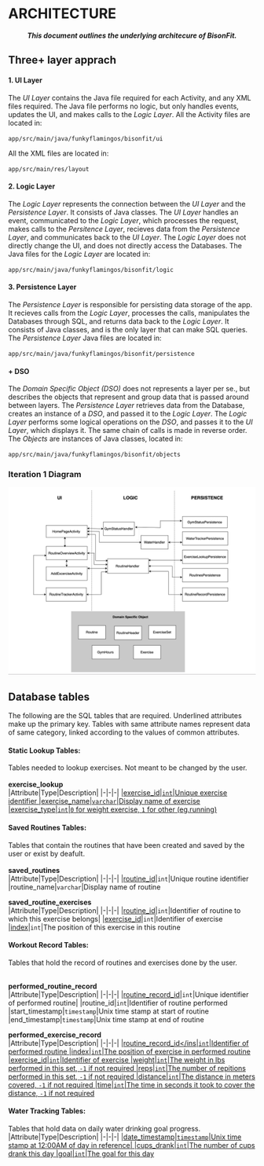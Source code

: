 # ARCHITECTURE
<div align=center><b><i>
This document outlines the underlying architecure of BisonFit.
</i></b></div>

## Three+ layer apprach

#### 1. UI Layer
The _UI Layer_ contains the Java file required for each Activity, and any XML files required. The Java file performs no logic, but only handles events, updates the UI, and makes calls to the _Logic Layer_. All the Activity files are located in:

`app/src/main/java/funkyflamingos/bisonfit/ui` 

All the XML files are located in: 

`app/src/main/res/layout`

#### 2. Logic Layer
The _Logic Layer_ represents the connection between the _UI Layer_ and the _Persistence Layer_. It consists of Java classes. The _UI Layer_ handles an event, communicated to the _Logic Layer_, which processes the request, makes calls to the _Persitence Layer_, recieves data from the _Persistence Layer_, and communicates back to the _UI Layer_.	The _Logic Layer_ does not directly change the UI, and does not directly access the Databases. The Java files for the _Logic Layer_ are located in: 

`app/src/main/java/funkyflamingos/bisonfit/logic` 

#### 3. Persistence Layer 
The _Persistence Layer_ is responsible for persisting data storage of the app. It recieves calls from the _Logic Layer_, processes the calls, manipulates the Databases through SQL, and returns data back to the _Logic Layer_. It consists of Java classes, and is the only layer that can make SQL queries. The _Persistence Layer_ Java files are located in:

`app/src/main/java/funkyflamingos/bisonfit/persistence`

#### + DSO
The _Domain Specific Object (DSO)_ does not represents a layer per se., but describes the objects that represent and group data that is passed around between layers. The _Persistence Layer_ retrieves data from the Database, creates an instance of a _DSO_, and passed it to the _Logic Layer_. The _Logic Layer_ performs some logical operations on the _DSO_, and passes it to the _UI Layer_, which displays it. The same chain of calls is made in reverse order. The _Objects_ are instances of Java classes, located in:

`app/src/main/java/funkyflamingos/bisonfit/objects`

### Iteration 1 Diagram

![architecture](Architecture1.jpg)

## Database tables
The following are the SQL tables that are required. Underlined attributes make up the primary key. Tables with same attribute names represent data of same category, linked according to the values of common attributes.

#### Static Lookup Tables:
Tables needed to lookup exercises. Not meant to be changed by the user.<br><br>
**exercise\_lookup**<br>
|Attribute|Type|Description|
|-|-|-|
|<ins>exercise_id<ins>|`int`|Unique exercise identifier
|exercise_name|`varchar`|Display name of exercise
|exercise_type|`int`|`0` for weight exercise, `1` for other (eg.running)

#### Saved Routines Tables:
Tables that contain the routines that have been created and saved by the user or exist by deafult.<br><br>
**saved\_routines**<br>
|Attribute|Type|Description|
|-|-|-|
|<ins>routine\_id</ins>|`int`|Unique routine identifier
|routine_name|`varchar`|Display name of routine

**saved\_routine\_exercises**<br>
|Attribute|Type|Description|
|-|-|-|
|<ins>routine\_id</ins>|`int`|Identifier of routine to which this exercise belongs|
|<ins>exercise\_id</ins>|`int`|Identifier of exercise
|<ins>index</ins>|`int`|The position of this exercise in this routine

#### Workout Record Tables:
Tables that hold the record of routines and exercises done by the user.<br><br>

**performed\_routine\_record**<br>
|Attribute|Type|Description|
|-|-|-|
|<ins>routine\_record\_id</ins>|`int`|Unique identifier of performed routine|
|routine\_id|`int`|Identifier of routine performed
|start_timestamp|`timestamp`|Unix time stamp at start of routine
|end\_timestamp|`timestamp`|Unix time stamp at end of routine

**performed\_exercise\_record**<br>
|Attribute|Type|Description|
|-|-|-|
|<ins>routine\_record\_id</ins|`int`|Identifier of performed routine
|<ins>index</ins>|`int`|The position of exercise in performed routine
|exercise\_id|`int`|Identifier of exercise
|weight|`int`|The weight in lbs performed in this set, `-1` if not required
|reps|`int`|The number of repitions performed in this set, `-1` if not required
|distance|`int`|The distance in meters covered, `-1` if not required
|time|`int`|The time in seconds it took to cover the distance, `-1` if not required


#### Water Tracking Tables:
Tables that hold data on daily water drinking goal progress.
|Attribute|Type|Description|
|-|-|-|
|<ins>date\_timestamp<ins>|`timestamp`|Unix time stamp at 12:00AM of day in reference|
|cups_drank|`int`|The number of cups drank this day
|goal|`int`|The goal for this day 

